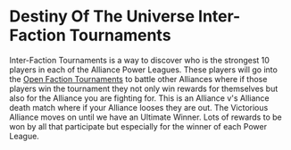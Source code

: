 <h1>Destiny Of The Universe Inter-Faction Tournaments</h1>
Inter-Faction Tournaments is a way to discover who is the strongest 10 players in each of the Alliance Power Leagues. These players will go into the <a href="https://github.com/369gtech/Open-Faction-Tournaments">Open Faction Tournaments</a> to battle other Alliances where if those players win the tournament they not only win rewards for themselves but also for the Alliance you are fighting for. This is an Alliance v's Alliance death match where if your Alliance looses they are out. The Victorious Alliance moves on until we have an Ultimate Winner. Lots of rewards to be won by all that participate but especially for the winner of each Power League.
